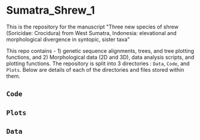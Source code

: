 # Sumatra_Shrew_1

This is the repository for the manuscript "Three new species of shrew (Soricidae: Crocidura) from West Sumatra, Indonesia: elevational and morphological divergence in syntopic, sister taxa"

This repo contains - 1) genetic sequence alignments, trees, and tree plotting functions, and 2) Morphological data (2D and 3D), data analysis scripts, and plotting functions. The repository is split into 3 directories : `Data`, `Code`, and `Plots`. Below are details of each of the directories and files stored within them. 

## `Code`

## `Plots`

## `Data`  


